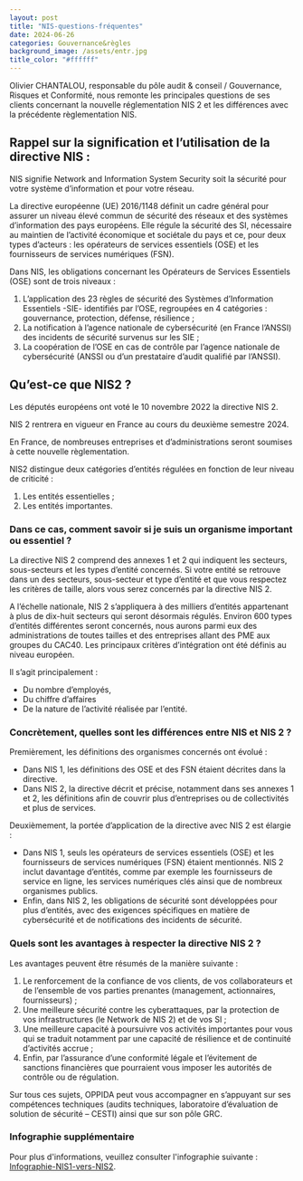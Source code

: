 ```yaml
---
layout: post
title: "NIS-questions-fréquentes"
date: 2024-06-26
categories: Gouvernance&règles
background_image: /assets/entr.jpg
title_color: "#ffffff"
---
```


Olivier CHANTALOU, responsable du pôle audit & conseil / Gouvernance, Risques et Conformité, nous remonte les principales questions de ses clients concernant la nouvelle réglementation NIS 2 et les différences avec la précédente règlementation NIS.

## Rappel sur la signification et l’utilisation de la directive NIS :

NIS signifie Network and Information System Security soit la sécurité pour votre système d’information et pour votre réseau.

La directive européenne (UE) 2016/1148 définit un cadre général pour assurer un niveau élevé commun de sécurité des réseaux et des systèmes d’information des pays européens. Elle régule la sécurité des SI, nécessaire au maintien de l’activité économique et sociétale du pays et ce, pour deux types d’acteurs : les opérateurs de services essentiels (OSE) et les fournisseurs de services numériques (FSN).

Dans NIS, les obligations concernant les Opérateurs de Services Essentiels (OSE) sont de trois niveaux :

1. L’application des 23 règles de sécurité des Systèmes d’Information Essentiels -SIE- identifiés par l’OSE, regroupées en 4 catégories : gouvernance, protection, défense, résilience ;
2. La notification à l’agence nationale de cybersécurité (en France l’ANSSI) des incidents de sécurité survenus sur les SIE ;
3. La coopération de l’OSE en cas de contrôle par l’agence nationale de cybersécurité (ANSSI ou d’un prestataire d’audit qualifié par l’ANSSI).

## Qu’est-ce que NIS2 ?

Les députés européens ont voté le 10 novembre 2022 la directive NIS 2.

NIS 2 rentrera en vigueur en France au cours du deuxième semestre 2024.

En France, de nombreuses entreprises et d’administrations seront soumises à cette nouvelle règlementation.

NIS2 distingue deux catégories d’entités régulées en fonction de leur niveau de criticité : 

1. Les entités essentielles ;
2. Les entités importantes.

### Dans ce cas, comment savoir si je suis un organisme important ou essentiel ?

La directive NIS 2 comprend des annexes 1 et 2 qui indiquent les secteurs, sous-secteurs et les types d’entité concernés. Si votre entité se retrouve dans un des secteurs, sous-secteur et type d’entité et que vous respectez les critères de taille, alors vous serez concernés par la directive NIS 2.

A l’échelle nationale, NIS 2 s’appliquera à des milliers d’entités appartenant à plus de dix-huit secteurs qui seront désormais régulés. Environ 600 types d’entités différentes seront concernés, nous aurons parmi eux des administrations de toutes tailles et des entreprises allant des PME aux groupes du CAC40. Les principaux critères d’intégration ont été définis au niveau européen. 

Il s’agit principalement : 

- Du nombre d’employés, 
- Du chiffre d’affaires 
- De la nature de l’activité réalisée par l’entité.

### Concrètement, quelles sont les différences entre NIS et NIS 2 ?

Premièrement, les définitions des organismes concernés ont évolué :

- Dans NIS 1, les définitions des OSE et des FSN étaient décrites dans la directive.
- Dans NIS 2, la directive décrit et précise, notamment dans ses annexes 1 et 2, les définitions afin de couvrir plus d’entreprises ou de collectivités et plus de services.

Deuxièmement, la portée d’application de la directive avec NIS 2 est élargie :

- Dans NIS 1, seuls les opérateurs de services essentiels (OSE) et les fournisseurs de services numériques (FSN) étaient mentionnés. NIS 2 inclut davantage d’entités, comme par exemple les fournisseurs de service en ligne, les services numériques clés ainsi que de nombreux organismes publics.
- Enfin, dans NIS 2, les obligations de sécurité sont développées pour plus d’entités, avec des exigences spécifiques en matière de cybersécurité et de notifications des incidents de sécurité.

### Quels sont les avantages à respecter la directive NIS 2 ?

Les avantages peuvent être résumés de la manière suivante :

1. Le renforcement de la confiance de vos clients, de vos collaborateurs et de l’ensemble de vos parties prenantes (management, actionnaires, fournisseurs) ;
2. Une meilleure sécurité contre les cyberattaques, par la protection de vos infrastructures (le Network de NIS 2) et de vos SI ;
3. Une meilleure capacité à poursuivre vos activités importantes pour vous qui se traduit notamment par une capacité de résilience et de continuité d’activités accrue ;
4. Enfin, par l’assurance d’une conformité légale et l’évitement de sanctions financières que pourraient vous imposer les autorités de contrôle ou de régulation.

Sur tous ces sujets, OPPIDA peut vous accompagner en s’appuyant sur ses compétences techniques (audits techniques, laboratoire d’évaluation de solution de sécurité – CESTI) ainsi que sur son pôle GRC.

### Infographie supplémentaire

Pour plus d'informations, veuillez consulter l'infographie suivante : [Infographie-NIS1-vers-NIS2](https://france.apave.com/Actualites/Publications/Infographie-NIS1-vers-NIS2-reglementation-commune-cybersecurite).
